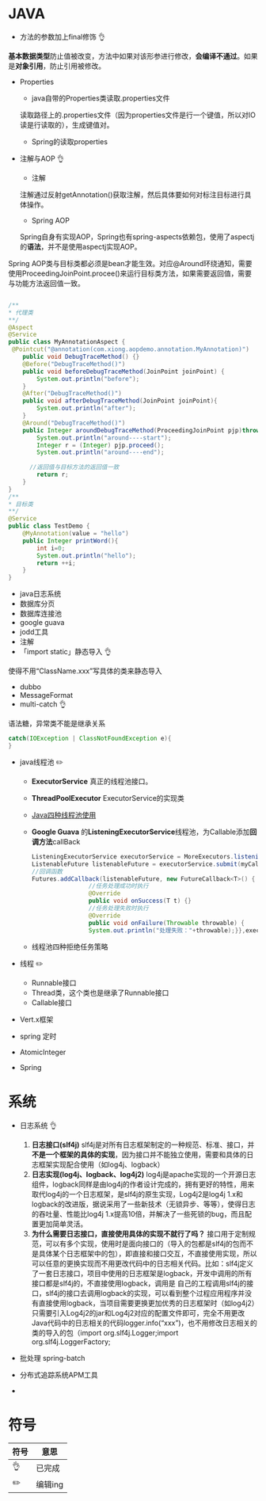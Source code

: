 # JAVA

- 方法的参数加上final修饰 👌

**基本数据类型**防止值被改变，方法中如果对该形参进行修改，**会编译不通过**。如果是**对象引用**，防止引用被修改。

- Properties

  - java自带的Properties类读取.properties文件

  读取路径上的.properties文件（因为properties文件是行一个键值，所以对IO读是行读取的），生成键值对。

  - Spring的读取properties

  

- 注解与AOP 👌

  - 注解

  注解通过反射getAnnotation()获取注解，然后具体要如何对标注目标进行具体操作。

  - Spring AOP

  Spring自身有实现AOP，Spring也有spring-aspects依赖包，使用了aspectj的**语法**，并不是使用aspectj实现AOP。

Spring AOP类与目标类都必须是bean才能生效。对应@Around环绕通知，需要使用ProceedingJoinPoint.procee()来运行目标类方法，如果需要返回值，需要与功能方法返回值一致。

```java

/**
* 代理类
**/
@Aspect
@Service
public class MyAnnotationAspect {
 @Pointcut("@annotation(com.xiong.aopdemo.annotation.MyAnnotation)")
    public void DebugTraceMethod() {}
    @Before("DebugTraceMethod()")
    public void beforeDebugTraceMethod(JoinPoint joinPoint) {
        System.out.println("before");
    }
    @After("DebugTraceMethod()")
    public void afterDebugTraceMethod(JoinPoint joinPoint){
        System.out.println("after");
    }
    @Around("DebugTraceMethod()")
    public Integer aroundDebugTraceMethod(ProceedingJoinPoint pjp)throws Throwable {
        System.out.println("around----start");
        Integer r = (Integer) pjp.proceed();
        System.out.println("around----end");
      
      //返回值与目标方法的返回值一致
        return r;
    }
}
/**
* 目标类
**/
@Service
public class TestDemo {
    @MyAnnotation(value = "hello")
    public Integer printWord(){
        int i=0;
        System.out.println("hello");
        return ++i;
    }
}
```

- java日志系统
- 数据库分页
- 数据库连接池
- google guava
- jodd工具
- 注解
- 「import static」静态导入 👌

使得不用“ClassName.xxx”写具体的类来静态导入

- dubbo
- MessageFormat
- multi-catch 👌

语法糖，异常类不能是继承关系

```java
catch(IOException | ClassNotFoundException e){
}
```

- java线程池 ✏️

  - **ExecutorService**  真正的线程池接口。

  - **ThreadPoolExecutor** ExecutorService的实现类

  - [Java四种线程池使用](https://blog.csdn.net/achuo/article/details/80623893)

  - **Google Guava** 的**ListeningExecutorService**线程池，为Callable添加**回调方法**callBack

    ```java
    ListeningExecutorService executorService = MoreExecutors.listeningDecorator(threadPoolExecutor); 
    ListenableFuture listenableFuture = executorService.submit(myCallable);
    //回调函数
    Futures.addCallback(listenableFuture, new FutureCallback<T>() {
                    //任务处理成功时执行
                    @Override
                    public void onSuccess(T t) {}
                    //任务处理失败时执行
                    @Override
                    public void onFailure(Throwable throwable) {
                   	System.out.println("处理失败："+throwable);}},executorService);
    ```

    

  - 线程池四种拒绝任务策略

    

- 线程 ✏️

  - Runnable接口
  - Thread类，这个类也是继承了Runnable接口
  - Callable接口

- Vert.x框架

- spring 定时

- AtomicInteger 

- Spring



# 系统

- 日志系统 👌

  1. **日志接口(slf4j)**
    slf4j是对所有日志框架制定的一种规范、标准、接口，并**不是一个框架的具体的实现**，因为接口并不能独立使用，需要和具体的日志框架实现配合使用（如log4j、logback）
  2. **日志实现(log4j、logback、log4j2)**
    log4j是apache实现的一个开源日志组件，logback同样是由log4j的作者设计完成的，拥有更好的特性，用来取代log4j的一个日志框架，是slf4j的原生实现，Log4j2是log4j 1.x和logback的改进版，据说采用了一些新技术（无锁异步、等等），使得日志的吞吐量、性能比log4j 1.x提高10倍，并解决了一些死锁的bug，而且配置更加简单灵活。
  3. **为什么需要日志接口，直接使用具体的实现不就行了吗？**
    接口用于定制规范，可以有多个实现，使用时是面向接口的（导入的包都是slf4j的包而不是具体某个日志框架中的包），即直接和接口交互，不直接使用实现，所以可以任意的更换实现而不用更改代码中的日志相关代码。比如：slf4j定义了一套日志接口，项目中使用的日志框架是logback，开发中调用的所有接口都是slf4j的，不直接使用logback，调用是 自己的工程调用slf4j的接口，slf4j的接口去调用logback的实现，可以看到整个过程应用程序并没有直接使用logback，当项目需要更换更加优秀的日志框架时（如log4j2）只需要引入Log4j2的jar和Log4j2对应的配置文件即可，完全不用更改Java代码中的日志相关的代码logger.info(“xxx”)，也不用修改日志相关的类的导入的包（import org.slf4j.Logger;import org.slf4j.LoggerFactory;
- 批处理 spring-batch
- 分布式追踪系统APM工具
- 


# 符号

| 符号 | 意思    |
| ---- | ------- |
| 👌    | 已完成  |
| ✏️    | 编辑ing |
